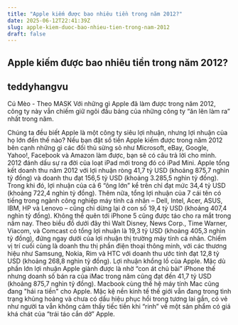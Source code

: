 ```yaml
---
title: "Apple kiếm được bao nhiêu tiền trong năm 2012?"
date: 2025-06-12T22:41:39Z
slug: apple-kiem-duoc-bao-nhieu-tien-trong-nam-2012
draft: false
---
```


## Apple kiếm được bao nhiêu tiền trong năm 2012?

## teddyhangvu

Cú Mèo - Theo MASK
Với những gì Apple đã làm được trong năm 2012, công ty này vẫn chiếm giữ ngôi đầu bảng của những công ty “ăn lên làm ra” nhất trong năm.

Chúng ta đều biết Apple là một công ty siêu lợi nhuận, nhưng lợi nhuận của họ lớn đến thế nào? Nếu bạn đặt số tiền Apple kiếm được trong năm 2012 bên cạnh những gì các đối thủ sừng sỏ như Microsoft, eBay, Google, Yahoo!, Facebook và Amazon làm được, bạn sẽ có câu trả lời cho mình.
 2012 đánh dấu sự ra đời của loạt iPad mới trong đó có iPad Mini.
Apple tổng kết doanh thu năm 2012 với lợi nhuận ròng 41,7 tỷ USD (khoảng 875,7 nghìn tỷ đồng) và doanh thu đạt 156,5 tỷ USD (khoảng 3.285,5 nghìn tỷ đồng). Trong khi đó, lợi nhuận của cả 6 “ông lớn” kể trên chỉ đạt mức 34,4 tỷ USD (khoảng 722,4 nghìn tỷ đồng). Thêm nữa, tổng lợi nhuận của 7 cái tên có tiếng trong ngành công nghiệp máy tính cá nhân – Dell, Intel, Acer, ASUS, IBM, HP và Lenovo – cũng chỉ dừng lại ở con số 19,4 tỷ USD (khoảng 407,4 nghìn tỷ đồng).
 Không thể quên tới iPhone 5 cũng được táo cho ra mắt trong năm nay.
Theo biều đồ dưới đây thì Walt Disney, News Corp., Time Warner, Viacom, và Comcast có tổng lợi nhuận là 19,3 tỷ USD (khoảng 405,3 nghìn tỷ đồng), đứng ngay dưới của lợi nhuận thị trường máy tính cá nhân. Chiếm vị trí cuối cùng là doanh thu thị phần điện thoại thông minh, với các thương hiệu như Samsung, Nokia, Rim và HTC với doanh thu ước tính đạt 12,8 tỷ USD (khoảng 268,8 nghìn tỷ đồng).
 Lợi nhuận khổng lồ của Apple.
Mặc dù phần lớn lợi nhuận Apple giành được là nhờ “con át chủ bài” iPhone thế nhưng doanh số bán ra của iMac trong năm cũng đạt đến 41,7 tỷ USD (khoảng 875,7 nghìn tỷ đồng).
 Macbook cùng thế hệ máy tính Mac cũng đang "hái ra tiền" cho Apple.
Mặc kệ nền kinh tế thế giới vẫn đang trong tình trạng khủng hoảng và chưa có dấu hiệu phục hồi trong tương lai gần, có vẻ như người ta vẫn không cảm thấy tiếc tiền khi “rinh” về một sản phẩm có giá khá chát của “trái táo cắn dở” Apple.
